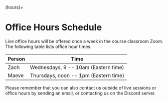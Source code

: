 (hours)=
# Office Hours Schedule

Live office hours will be offered once a week in the course classroom Zoom. The
following table lists office hour times:

| Person | Time                                  |
|--------|---------------------------------------|
| Zach   | Wednesdays, 9 -- 10am (Eastern time)  |
| Maeve  | Thursdays, noon -- 1pm (Eastern time) |

Please remember that you can also contact us outside of live sessions or office hours by sending an email, or contacting us on the Discord server.

